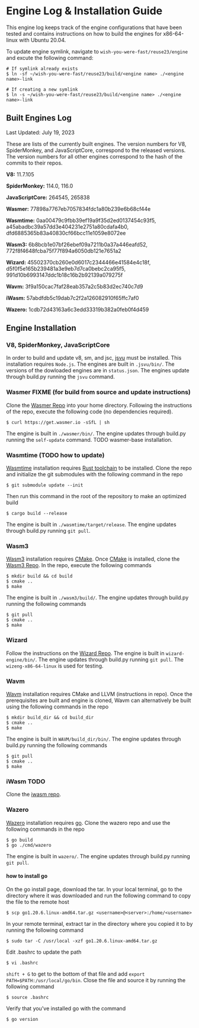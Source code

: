# Engine Log & Installation Guide

This engine log keeps track of the engine configurations that have been tested and contains instructions on how to build the engines for x86-64-linux with Ubuntu 20.04.

To update engine symlink, navigate to `wish-you-were-fast/reuse23/engine` and excute the following command:
```
# If symlink already exists
$ ln -sf ~/wish-you-were-fast/reuse23/build/<engine name> ./<engine name>-link

# If creating a new symlink
$ ln -s ~/wish-you-were-fast/reuse23/build/<engine name> ./<engine name>-link
```    

## Built Engines Log
Last Updated: July 19, 2023

These are lists of the currently built engines. The version numbers for V8, SpiderMonkey, and JavaScriptCore, correspond to the released versions. The version numbers for all other engines correspond to the hash of the commits to their repos.

**V8:** 11.7.105

**SpiderMonkey:** 114.0, 116.0

**JavaScriptCore:** 264545, 265838

**Wasmer:** 77898a7767eb7057834fdc1a80b239e6b68cf44e

**Wasmtime:** 0aa00479c9fbb39ef19a9f35d2ed0137454c93f5, a45abadbc39a57dd3e404231e2751a80cdafa4b0, dfd6885365b83a40830cf66bcc11e1059e8072ee

**Wasm3:** 6b8bcb1e07bf26ebef09a7211b0a37a446eafd52, 772f8f4648fcba75f77f894a6050db121e7651a2

**Wizard:** 45502370cb260e0d6017c2344466e41584e4c18f, d5f0f5e165b239481a3e9eb7d7ca0bebc2ca95f5, 991d10b6993147ddc1b18c16b2b92139a079275f

**Wavm:** 3f9a150cac7faf28eab357a2c5b83d2ec740c7d9

**iWasm:** 57abdfdb5c19dab7c2f2a126082910f65ffc7af0

**Wazero:** 1cdb72d43163a6c3edd33319b382a0feb0f4d459

## Engine Installation

### V8, SpiderMonkey, JavaScriptCore

In order to build and update v8, sm, and jsc, [jsvu](https://github.com/GoogleChromeLabs/jsvu) must be installed. This installation requires `Node.js`. The engines are built in `.jsvu/bin/`. The versions of the dowloaded engines are in `status.json`. The engines update through build.py running the `jsvu` command.

### Wasmer FIXME (for build from source and update instructions)

Clone the [Wasmer Repo](https://github.com/wasmerio/wasmer) into your home directory. Following the instructions of the repo, execute the following code (no dependencies required).
```
$ curl https://get.wasmer.io -sSfL | sh
```
The engine is built in `./wasmer/bin/`. The engine updates through build.py running the `self-update` command. TODO wasmer-base installation.

### Wasmtime (TODO how to update)

[Wasmtime](https://github.com/bytecodealliance/wasmtime) installation requires [Rust toolchain](https://www.rust-lang.org/tools/install) to be installed. Clone the repo and initialize the git submodules with the following command in the repo
```
$ git submodule update --init
```
Then run this command in the root of the repository to make an optimized build
```
$ cargo build --release
```
The engine is built in `./wasmtime/target/release`. The engine updates through build.py running `git pull`.

### Wasm3

[Wasm3](https://github.com/wasm3/wasm3) installation requires [CMake](https://cmake.org/install/). Once [CMake](https://cmake.org/install/) is installed, clone the [Wasm3 Repo](https://github.com/wasm3/wasm3). 
In the repo, execute the following commands
```
$ mkdir build && cd build
$ cmake ..
$ make
```

The engine is built in `./wasm3/build/`. The engine updates through build.py running the following commands
```
$ git pull
$ cmake ..
$ make
```

### Wizard

Follow the instructions on the [Wizard Repo](https://github.com/titzer/wizard-engine/blob/master/doc/Building.md). The engine is built in `wizard-engine/bin/`. The engine updates through build.py running `git pull`. The `wizeng-x86-64-linux` is used for testing.

### Wavm

[Wavm](https://github.com/WAVM/WAVM) installation requires CMake and LLVM (instructions in repo). Once the prerequisites are built and engine is cloned, Wavm can alternatively be built using the following commands in the repo
```
$ mkdir build_dir && cd build_dir
$ cmake ..
$ make
```

The engine is built in `WAVM/build_dir/bin/`. The engine updates through build.py running the following commands
```
$ git pull
$ cmake ..
$ make
```

### iWasm TODO

Clone the [iwasm repo](https://github.com/bytecodealliance/wasm-micro-runtime).

### Wazero

[Wazero](https://github.com/tetratelabs/wazero) installation requires [go](https://go.dev/doc/install). Clone the wazero repo and use the following commands in the repo
```
$ go build
$ go ./cmd/wazero
```

The engine is built in `wazero/`. The engine updates through build.py running `git pull`.

#### how to install go

On the go install page, download the tar. In your local terminal, go to the directory where it was downloaded and run the following command to copy the file to the remote host
```
$ scp go1.20.6.linux-amd64.tar.gz <username>@<server>:/home/<username>
```
In your remote terminal, extract tar in the directory where you copied it to by running the following command
```
$ sudo tar -C /usr/local -xzf go1.20.6.linux-amd64.tar.gz
```
Edit .bashrc to update the path
```
$ vi .bashrc
```
`shift + G` to get to the bottom of that file and add `export PATH=$PATH:/usr/local/go/bin`. Close the file and source it by running the following command
```
$ source .bashrc
```
Verify that you've installed go with the command
```
$ go version
```
